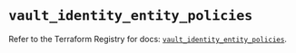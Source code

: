 # `vault_identity_entity_policies`

Refer to the Terraform Registry for docs: [`vault_identity_entity_policies`](https://registry.terraform.io/providers/hashicorp/vault/4.8.0/docs/resources/identity_entity_policies).
